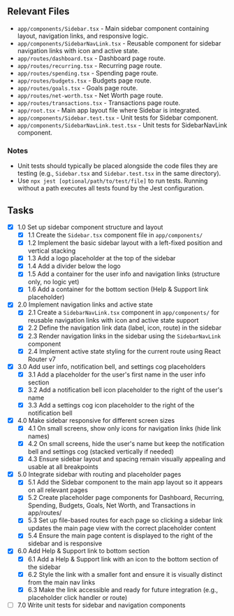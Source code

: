 ## Relevant Files

- `app/components/Sidebar.tsx` - Main sidebar component containing layout, navigation links, and responsive logic.
- `app/components/SidebarNavLink.tsx` - Reusable component for sidebar navigation links with icon and active state.
- `app/routes/dashboard.tsx` - Dashboard page route.
- `app/routes/recurring.tsx` - Recurring page route.
- `app/routes/spending.tsx` - Spending page route.
- `app/routes/budgets.tsx` - Budgets page route.
- `app/routes/goals.tsx` - Goals page route.
- `app/routes/net-worth.tsx` - Net Worth page route.
- `app/routes/transactions.tsx` - Transactions page route.
- `app/root.tsx` - Main app layout file where Sidebar is integrated.
- `app/components/Sidebar.test.tsx` - Unit tests for Sidebar component.
- `app/components/SidebarNavLink.test.tsx` - Unit tests for SidebarNavLink component.

### Notes

- Unit tests should typically be placed alongside the code files they are testing (e.g., `Sidebar.tsx` and `Sidebar.test.tsx` in the same directory).
- Use `npx jest [optional/path/to/test/file]` to run tests. Running without a path executes all tests found by the Jest configuration.

## Tasks

- [x] 1.0 Set up sidebar component structure and layout
  - [x] 1.1 Create the `Sidebar.tsx` component file in `app/components/`
  - [x] 1.2 Implement the basic sidebar layout with a left-fixed position and vertical stacking
  - [x] 1.3 Add a logo placeholder at the top of the sidebar
  - [x] 1.4 Add a divider below the logo
  - [x] 1.5 Add a container for the user info and navigation links (structure only, no logic yet)
  - [x] 1.6 Add a container for the bottom section (Help & Support link placeholder)
- [x] 2.0 Implement navigation links and active state
  - [x] 2.1 Create a `SidebarNavLink.tsx` component in `app/components/` for reusable navigation links with icon and active state support
  - [x] 2.2 Define the navigation link data (label, icon, route) in the sidebar
  - [x] 2.3 Render navigation links in the sidebar using the `SidebarNavLink` component
  - [x] 2.4 Implement active state styling for the current route using React Router v7
- [x] 3.0 Add user info, notification bell, and settings cog placeholders
  - [x] 3.1 Add a placeholder for the user's first name in the user info section
  - [x] 3.2 Add a notification bell icon placeholder to the right of the user's name
  - [x] 3.3 Add a settings cog icon placeholder to the right of the notification bell
- [x] 4.0 Make sidebar responsive for different screen sizes
  - [x] 4.1 On small screens, show only icons for navigation links (hide link names)
  - [x] 4.2 On small screens, hide the user's name but keep the notification bell and settings cog (stacked vertically if needed)
  - [x] 4.3 Ensure sidebar layout and spacing remain visually appealing and usable at all breakpoints
- [x] 5.0 Integrate sidebar with routing and placeholder pages
  - [x] 5.1 Add the Sidebar component to the main app layout so it appears on all relevant pages
  - [x] 5.2 Create placeholder page components for Dashboard, Recurring, Spending, Budgets, Goals, Net Worth, and Transactions in app/routes/
  - [x] 5.3 Set up file-based routes for each page so clicking a sidebar link updates the main page view with the correct placeholder content
  - [x] 5.4 Ensure the main page content is displayed to the right of the sidebar and is responsive
- [x] 6.0 Add Help & Support link to bottom section
  - [x] 6.1 Add a Help & Support link with an icon to the bottom section of the sidebar
  - [x] 6.2 Style the link with a smaller font and ensure it is visually distinct from the main nav links
  - [x] 6.3 Make the link accessible and ready for future integration (e.g., placeholder click handler or route)
- [ ] 7.0 Write unit tests for sidebar and navigation components
